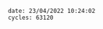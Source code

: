 

                date: 23/04/2022 10:24:02
                cycles: 63120

                         